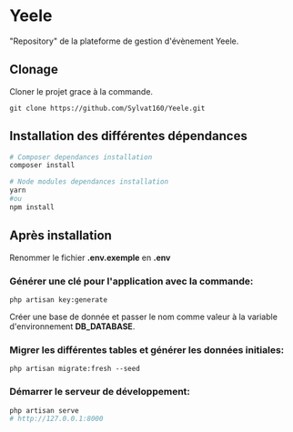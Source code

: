 # Yeele

"Repository" de la plateforme de gestion d'évènement Yeele.

## Clonage

Cloner le projet grace à la commande.

```git
git clone https://github.com/Sylvat160/Yeele.git
```

## Installation des différentes dépendances

```bash
# Composer dependances installation
composer install

# Node modules dependances installation
yarn
#ou
npm install
```

## Après installation

<p>Renommer le fichier <strong>.env.exemple</strong> en <strong>.env</strong></p>

### Générer une clé pour l'application avec la commande:

```
php artisan key:generate
```
<p>Créer une base de donnée et passer le nom comme valeur à la variable d'environnement <strong>DB_DATABASE</strong>.</p>

### Migrer les différentes tables et générer les données initiales:

```
php artisan migrate:fresh --seed
```
### Démarrer le serveur de développement:

```bash
php artisan serve
# http://127.0.0.1:8000
```
